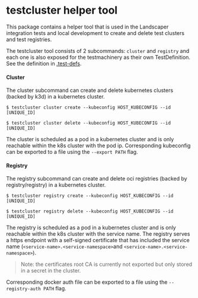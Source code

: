 # testcluster helper tool

This package contains a helper tool that is used in the Landscaper integration tests and local development to create and delete test clusters and test registries.

The testcluster tool consists of 2 subcommands: `cluster` and `registry` and each one is also exposed for the testmachinery as their own TestDefinition.
See the definition in [.test-defs](../../.test-defs).

#### Cluster

The cluster subcommand can create and delete kubernetes clusters (backed by k3d) in a kubernetes cluster.

```
$ testcluster cluster create --kubeconfig HOST_KUBECONFIG --id [UNIQUE_ID]
```
```
$ testcluster cluster delete --kubeconfig HOST_KUBECONFIG --id [UNIQUE_ID]
```

The cluster is scheduled as a pod in a kubernetes cluster and is only reachable within the k8s cluster with the pod ip.
Corresponding kubeconfig can be exported to a file using the `--export PATH` flag.

#### Registry

The registry subcommand can create and delete oci registries (backed by registry/registry) in a kubernetes cluster.

```
$ testcluster registry create --kubeconfig HOST_KUBECONFIG --id [UNIQUE_ID]
```
```
$ testcluster registry delete --kubeconfig HOST_KUBECONFIG --id [UNIQUE_ID]
```
The registry is scheduled as a pod in a kubernetes cluster and is only reachable within the k8s cluster with the service name.
The registry serves a https endpoint with a self-signed certificate that has included the service name (`<service-name>.<service-namespace>`and `<service-name>.<service-namespace>`).

> Note: the certificates root CA is currently not exported but only stored in a secret in the cluster.

Corresponding docker auth file can be exported to a file using the `--registry-auth PATH` flag.